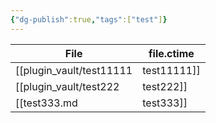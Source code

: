 ```yaml
---
{"dg-publish":true,"tags":["test"]}
---
```


| File                                     | file.ctime               |
| ---------------------------------------- | ------------------------ |
| [[plugin_vault/test11111|test11111]] | 2:50 PM - March 11, 2024 |
| [[plugin_vault/test222|test222]]     | 2:56 PM - March 11, 2024 |
| [[test333.md|test333]]     | 3:52 PM - March 15, 2024 |


